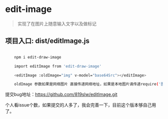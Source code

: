 # edit-image

> 实现了在图片上随意输入文字以及做标记

## 项目入口: dist/editImage.js



``` bash

    npm i edit-draw-image

    import editImage from 'edit-draw-image'

    <editImage :oldImage="img" v-model="base64Src"></editImage>

    oldImage 参数如果是网络图片 直接传递网络地址，如果是本地图片请传递require('图片地址')


```
提交bug地址：https://github.com/819slw/editImage.git

个人看issue个数，如果提交的人多了，我会完善一下，目前这个版本够自己用了。